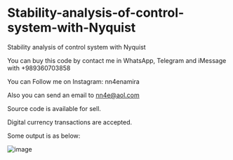 # Stability-analysis-of-control-system-with-Nyquist
Stability analysis of control system with Nyquist

You can buy this code by contact me in WhatsApp, Telegram and iMessage with +989360703858

You can Follow me on Instagram: nn4enamira

Also you can send an email to nn4e@aol.com

Source code is available for sell.

Digital currency transactions are accepted.

Some output is as below:

![image](https://github.com/user-attachments/assets/52c8e68b-7eb1-4bda-8919-07145f71821e)
